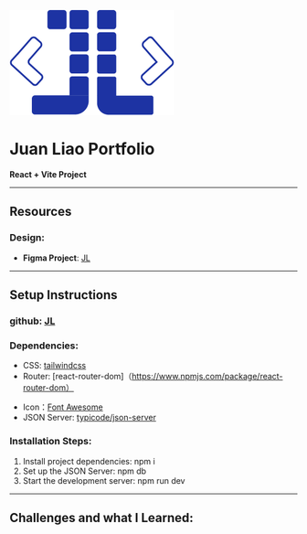 ![Logo](./public/assets/images/logo.png)

# Juan Liao Portfolio

**React + Vite Project**

---

## Resources

### Design:

- **Figma Project**: [JL](https://www.figma.com/design/GcaCmmqIlHGm63d8NbpoYX/portfolio?node-id=0-1&p=f&t=ygJrSI6sgyDbd5rS-0)

---

## Setup Instructions

### github: [JL](https://github.com/blueberryliaojuan/bloomie.git)

### Dependencies:

- CSS: [tailwindcss](https://tailwindcss.com/)
- Router: [react-router-dom]（https://www.npmjs.com/package/react-router-dom）
<!-- - classname: [classnames](https://www.npmjs.com/package/classnames) -->
- Icon：[Font Awesome](https://fontawesome.com/)
- JSON Server: [typicode/json-server](https://github.com/typicode/json-server)

### Installation Steps:

1. Install project dependencies: npm i
2. Set up the JSON Server:
   npm db
3. Start the development server: npm run dev

---

## Challenges and what I Learned:
